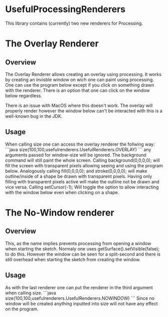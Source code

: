 # UsefulProcessingRenderers

This library contains (currently) two new renderers for Processing.

<h1>The Overlay Renderer</h1>
<h2>Overview</h2>
The Overlay Renderer allows creating an overlay using processing. It works by creating an invisble window on wich one can paint using processing.
One can use the program below except if you click on something drawn with the renderer. There is an option that one can click on the window below regardless.

There is an issue with MacOS where this doesn't work. The overlay will properly render however the window below can't be interacted with this is a well-known bug in the JDK.
<!--https://bugs.java.com/bugdatabase/view_bug.do?bug_id=8013450--!>
<h2>Usage</h2>
When calling size one can access the overlay renderer the follwing way:
```java
size(100,100,usefulrenderers.UsefulRenderers.OVERLAY)
```
any arguments passed for window-size will be ignored.
The background command will still paint the whole screen. Calling background(0,0,0,0); will fill the screen with transparent pixels allowing seeing and using the program below. Analogously calling fill(0,0,0,0); and stroke(0,0,0,0); will make outline/inside of a shape be drawn with transparent pixels.
Having only filling with transparent pixels active will make the outline not be drawn and vice versa.
Calling setCursor(-1); Will toggle the option to allow interacting with the window below even when clicking on a shape.
<h1>The No-Window renderer</h1>
<h2>Overview</h2>
This, as the name implies prevents processing from opening a window when starting the sketch. Normaly one uses getSurface().setVisible(false); to do this. However the window can be seen for a split-second and there is still overhead when starting the sketch from creating the window.
<h2>Usage</h2>
As with the last renderer one can put the renderer in the third argument when calling size.
```java
size(100,100,usefulrenderers.UsefulRenderers.NOWINDOW)
```
Since no window will be created anything inputted into size will not have any effect on the program.
